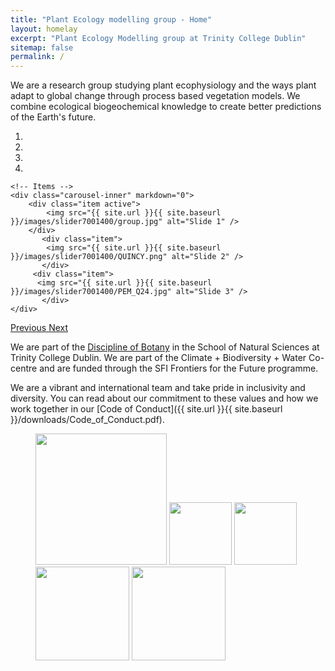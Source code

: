 ```yaml
---
title: "Plant Ecology modelling group - Home"
layout: homelay
excerpt: "Plant Ecology Modelling group at Trinity College Dublin"
sitemap: false
permalink: /
---
```


We are a research group studying plant ecophysiology and the ways plant adapt to global change through process based vegetation models. We combine ecological biogeochemical knowledge to create better predictions of the Earth's future.


<div markdown="0" id="carousel" class="carousel slide" data-ride="carousel" data-interval="4000" data-pause="hover" >
    <!-- Menu -->
    <ol class="carousel-indicators">
            <li data-target="#carousel" data-slide-to="0" class="active"></li>
      	  <li data-target="#carousel" data-slide-to="1"></li>
       	 <li data-target="#carousel" data-slide-to="2"></li>
	 <li data-target="#carousel" data-slide-to="3"></li>
    </ol>

    <!-- Items -->
    <div class="carousel-inner" markdown="0">
        <div class="item active">
            <img src="{{ site.url }}{{ site.baseurl }}/images/slider7001400/group.jpg" alt="Slide 1" />
        </div>
           <div class="item">
          	<img src="{{ site.url }}{{ site.baseurl }}/images/slider7001400/QUINCY.png" alt="Slide 2" />
           </div>
         <div class="item">
          <img src="{{ site.url }}{{ site.baseurl }}/images/slider7001400/PEM_Q24.jpg" alt="Slide 3" />
           </div>
    </div>
  <a class="left carousel-control" href="#carousel" role="button" data-slide="prev">
    <span class="glyphicon glyphicon-chevron-left" aria-hidden="true"></span>
    <span class="sr-only">Previous</span>
  </a>
  <a class="right carousel-control" href="#carousel" role="button" data-slide="next">
    <span class="glyphicon glyphicon-chevron-right" aria-hidden="true"></span>
    <span class="sr-only">Next</span>
  </a>
</div>


We are part of the [Discipline of Botany](https://www.tcd.ie/Botany/) in the School of Natural Sciences at Trinity College Dublin. We are part of the Climate + Biodiversity + Water Co-centre and are funded through the SFI Frontiers for the Future programme.

We are a vibrant and international team and take pride in inclusivity and diversity. You can read about our commitment to these values and how we work together in our [Code of Conduct]({{ site.url }}{{ site.baseurl }}/downloads/Code_of_Conduct.pdf).


<figure class="fourth">
  <img src="{{ site.url }}{{ site.baseurl }}/images/logopic/logo_tcd.png" style="width: 210px">
  <img src="{{ site.url }}{{ site.baseurl }}/images/logopic/Logo_pem.png" style="width: 100px">
  <img src="{{ site.url }}{{ site.baseurl }}/images/logopic/Logo_quincy.png" style="width: 100px">
  <img src="{{ site.url }}{{ site.baseurl }}/images/logopic/Logo_climate.jpg" style="width: 150px">
  <img src="{{ site.url }}{{ site.baseurl }}/images/logopic/Logo_sfi.png" style="width: 150px">
</figure>
